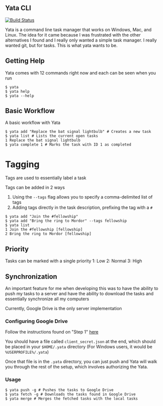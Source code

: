 ## Yata CLI

[![Build Status](https://travis-ci.org/tuxagon/yata-cli.svg?branch=master)](https://travis-ci.org/tuxagon/yata-cli)

Yata is a command line task manager that works on Windows, Mac, and Linux. The idea for it came because I was frustrated with the other 
alternatives I found and I really only wanted a simple task manager. I really wanted git, but for tasks. This is what yata wants to be.

## Getting Help

Yata comes with 12 commands right now and each can be seen when you run

```
$ yata
$ yata help
$ yata --help
```

## Basic Workflow

A basic workflow with Yata

```shell
$ yata add "Replace the bat signal lightbulb" # Creates a new task
$ yata list # Lists the current open tasks
1 Replace the bat signal lightbulb
$ yata complete 1 # Marks the task with ID 1 as completed
```

# Tagging

Tags are used to essentially label a task

Tags can be added in 2 ways
1. Using the `--tags` flag allows you to specify a comma-delimited list of tags
2. Adding tags directly in the task description, prefixing the tag with a `#`

```shell
$ yata add "Join the #fellowship"
$ yata add "Bring the ring to Mordor" --tags fellowship
$ yata list
1 Join the #fellowship [fellowship]
2 Bring the ring to Mordor [fellowship]
```

## Priority

Tasks can be marked with a single priority
1: Low
2: Normal
3: High

## Synchronization

An important feature for me when developing this was to have the ability to push my tasks to a server and 
have the ability to download the tasks and essentially synchronize all my computers

Currently, Google Drive is the only server implementation

### Configuring Google Drive

Follow the instructions found on "Step 1" [here](https://developers.google.com/drive/v3/web/quickstart/go)

You should have a file called `client_secret.json` at the end, which should be placed in your `$HOME/.yata` directory (For Windows users, it would be `%USERPROFILE%/.yata`)

Once that file is in the `.yata` directory, you can just push and Yata will walk you through the rest of the setup, which involves authorizing the Yata.

### Usage

```shell
$ yata push -g # Pushes the tasks to Google Drive
$ yata fetch -g # Downloads the tasks found in Google Drive
$ yata merge # Merges the fetched tasks with the local tasks
```